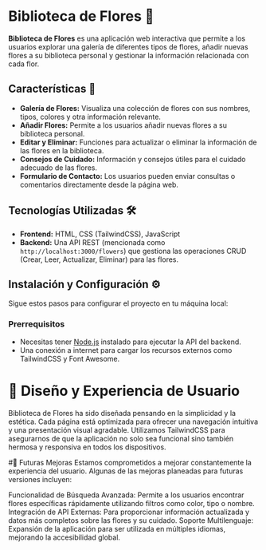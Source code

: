 
# Biblioteca de Flores 🌺

**Biblioteca de Flores** es una aplicación web interactiva que permite a los usuarios explorar una galería de diferentes tipos de flores, añadir nuevas flores a su biblioteca personal y gestionar la información relacionada con cada flor.

## Características 🚀

- **Galería de Flores:** Visualiza una colección de flores con sus nombres, tipos, colores y otra información relevante.
- **Añadir Flores:** Permite a los usuarios añadir nuevas flores a su biblioteca personal.
- **Editar y Eliminar:** Funciones para actualizar o eliminar la información de las flores en la biblioteca.
- **Consejos de Cuidado:** Información y consejos útiles para el cuidado adecuado de las flores.
- **Formulario de Contacto:** Los usuarios pueden enviar consultas o comentarios directamente desde la página web.

## Tecnologías Utilizadas 🛠️

- **Frontend:** HTML, CSS (TailwindCSS), JavaScript
- **Backend:** Una API REST (mencionada como `http://localhost:3000/flowers`) que gestiona las operaciones CRUD (Crear, Leer, Actualizar, Eliminar) para las flores.

## Instalación y Configuración ⚙️

Sigue estos pasos para configurar el proyecto en tu máquina local:

### Prerrequisitos

- Necesitas tener [Node.js](https://nodejs.org/) instalado para ejecutar la API del backend.
- Una conexión a internet para cargar los recursos externos como TailwindCSS y Font Awesome.

# 🎨 Diseño y Experiencia de Usuario
Biblioteca de Flores ha sido diseñada pensando en la simplicidad y la estética. Cada página está optimizada para ofrecer una navegación intuitiva y una presentación visual agradable. Utilizamos TailwindCSS para asegurarnos de que la aplicación no solo sea funcional sino también hermosa y responsiva en todos los dispositivos.

#🌿 Futuras Mejoras
Estamos comprometidos a mejorar constantemente la experiencia del usuario. Algunas de las mejoras planeadas para futuras versiones incluyen:

Funcionalidad de Búsqueda Avanzada: Permite a los usuarios encontrar flores específicas rápidamente utilizando filtros como color, tipo o nombre.
Integración de API Externas: Para proporcionar información actualizada y datos más completos sobre las flores y su cuidado.
Soporte Multilenguaje: Expansión de la aplicación para ser utilizada en múltiples idiomas, mejorando la accesibilidad global.


